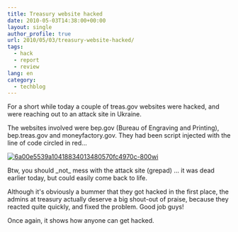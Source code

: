 ```yaml
---
title: Treasury website hacked
date: 2010-05-03T14:38:00+00:00
layout: single
author_profile: true
url: 2010/05/03/treasury-website-hacked/
tags:
  - hack
  - report
  - review
lang: en
category: 
  - techblog
---
```

For a short while today a couple of treas.gov websites were hacked, and were reaching out to an attack site in Ukraine. 

The websites involved were bep.gov (Bureau of Engraving and Printing), bep.treas.gov and moneyfactory.gov. They had been script injected with the line of code circled in red… 

[![6a00e5539a10418834013480570fc4970c-800wi](http://lh4.ggpht.com/_vaUVXcmC3OI/S97Y855GkvI/AAAAAAAACCI/8yQ1xFY7cPw/6a00e5539a10418834013480570fc4970c-800wi_thumb%5B2%5D.jpg?imgmax=800 "6a00e5539a10418834013480570fc4970c-800wi")](http://lh4.ggpht.com/_vaUVXcmC3OI/S97Y5_wqskI/AAAAAAAACCE/qu3GuGwlI4s/s1600-h/6a00e5539a10418834013480570fc4970c-800wi%5B4%5D.jpg) 

Btw, you should \_not\_ mess with the attack site (grepad) … it was dead earlier today, but could easily come back to life. 

Although it's obviously a bummer that they got hacked in the first place, the admins at treasury actually deserve a big shout-out of praise, because they reacted quite quickly, and fixed the problem. Good job guys! 

Once again, it shows how anyone can get hacked.